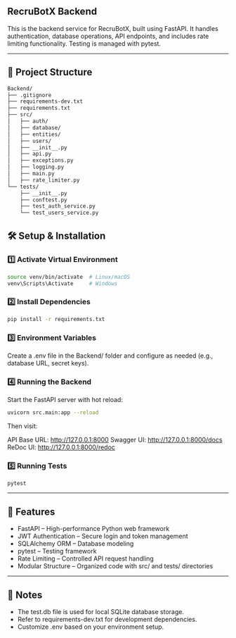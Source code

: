 ## RecruBotX Backend
This is the backend service for RecruBotX, built using FastAPI. It handles authentication, database operations, API endpoints, and includes rate limiting functionality. Testing is managed with pytest.

---

## 📂 Project Structure

```bash
Backend/
├── .gitignore
├── requirements-dev.txt
├── requirements.txt
├── src/
│   ├── auth/
│   ├── database/
│   ├── entities/
│   ├── users/
│   ├── __init__.py
│   ├── api.py
│   ├── exceptions.py
│   ├── logging.py
│   ├── main.py
│   ├── rate_limiter.py
└── tests/
    ├── __init__.py
    ├── conftest.py
    ├── test_auth_service.py
    └── test_users_service.py
```

## 🛠️ Setup & Installation
### 1️⃣ Activate Virtual Environment
```bash
source venv/bin/activate  # Linux/macOS
venv\Scripts\Activate     # Windows
```

### 2️⃣ Install Dependencies
```bash
pip install -r requirements.txt
```

### 3️⃣ Environment Variables
Create a .env file in the Backend/ folder and configure as needed (e.g., database URL, secret keys).
### 4️⃣ Running the Backend
Start the FastAPI server with hot reload:
```bash
uvicorn src.main:app --reload
```

Then visit:

API Base URL: http://127.0.0.1:8000
Swagger UI: http://127.0.0.1:8000/docs
ReDoc UI: http://127.0.0.1:8000/redoc

### 5️⃣ Running Tests
```bash
pytest
```

---

## 🚀 Features

- FastAPI – High-performance Python web framework
- JWT Authentication – Secure login and token management
- SQLAlchemy ORM – Database modeling
- pytest – Testing framework
- Rate Limiting – Controlled API request handling
- Modular Structure – Organized code with src/ and tests/ directories

---

## 🧪 Notes

- The test.db file is used for local SQLite database storage.
- Refer to requirements-dev.txt for development dependencies.
- Customize .env based on your environment setup.
